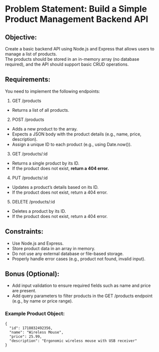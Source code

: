 # Problem Statement: Build a Simple Product Management Backend API

## Objective:
Create a basic backend API using Node.js and Express that allows users to manage a list of products. <br> 
The products should be stored in an in-memory array (no database required), and the API should support basic CRUD operations.

## Requirements:
You need to implement the following endpoints:

1. GET /products
  - Returns a list of all products.


2. POST /products
  - Adds a new product to the array.
  - Expects a JSON body with the product details (e.g., name, price, description).
  - Assign a unique ID to each product (e.g., using Date.now()).
  
3. GET /products/:id
  - Returns a single product by its ID.
  - If the product does not exist, **return a 404 error.**
  
4. PUT /products/:id
  - Updates a product’s details based on its ID.
  - If the product does not exist, return a 404 error.
  
5. DELETE /products/:id
  - Deletes a product by its ID.
  - If the product does not exist, return a 404 error.

## Constraints:
- Use Node.js and Express.
- Store product data in an array in memory.
- Do not use any external database or file-based storage.
- Properly handle error cases (e.g., product not found, invalid input).

## Bonus (Optional):
- Add input validation to ensure required fields such as name and price are present.
- Add query parameters to filter products in the GET /products endpoint (e.g., by name or price range).

### Example Product Object:
```
{
  "id": 1718032492356,
  "name": "Wireless Mouse",
  "price": 25.99,
  "description": "Ergonomic wireless mouse with USB receiver"
}
```